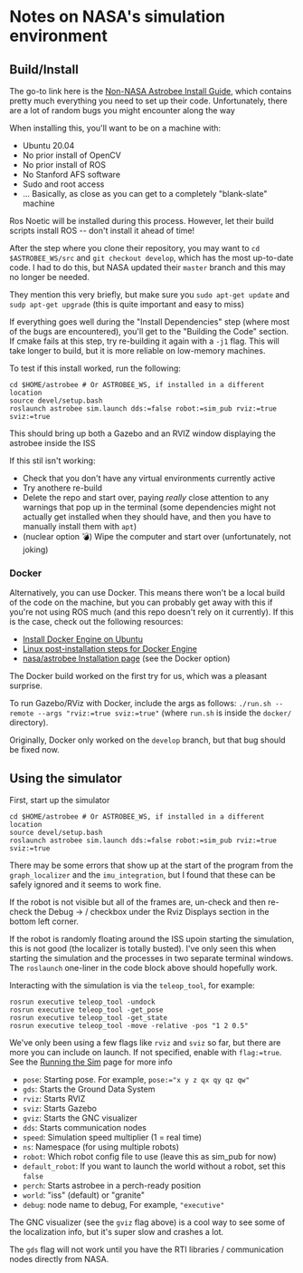 # Notes on NASA's simulation environment

## Build/Install

The go-to link here is the [Non-NASA Astrobee Install Guide](https://nasa.github.io/astrobee/v/develop/install-nonNASA.html), which contains pretty much everything you need to set up their code. Unfortunately, there are a lot of random bugs you might encounter along the way

When installing this, you'll want to be on a machine with:

- Ubuntu 20.04
- No prior install of OpenCV
- No prior install of ROS
- No Stanford AFS software
- Sudo and root access
- ... Basically, as close as you can get to a completely "blank-slate" machine

Ros Noetic will be installed during this process. However, let their build scripts install ROS -- don't install it ahead of time!

After the step where you clone their repository, you may want to `cd $ASTROBEE_WS/src` and `git checkout develop`, which has the most up-to-date code. I had to do this, but NASA updated their `master` branch and this may no longer be needed.

They mention this very briefly, but make sure you `sudo apt-get update` and `sudp apt-get upgrade` (this is quite important and easy to miss)

If everything goes well during the "Install Dependencies" step (where most of the bugs are encountered), you'll get to the "Building the Code" section. If cmake fails at this step, try re-building it again with a `-j1` flag. This will take longer to build, but it is more reliable on low-memory machines.

To test if this install worked, run the following:

```
cd $HOME/astrobee # Or ASTROBEE_WS, if installed in a different location
source devel/setup.bash
roslaunch astrobee sim.launch dds:=false robot:=sim_pub rviz:=true sviz:=true
```

This should bring up both a Gazebo and an RVIZ window displaying the astrobee inside the ISS

If this stil isn't working:

- Check that you don't have any virtual environments currently active
- Try anothere re-build
- Delete the repo and start over, paying *really* close attention to any warnings that pop up in the terminal (some dependencies might not actually get installed when they should have, and then you have to manually install them with `apt`)
- (nuclear option 💣) Wipe the computer and start over (unfortunately, not joking)

### Docker

Alternatively, you can use Docker. This means there won't be a local build of the code on the machine, but you can probably get away with this if you're not using ROS much (and this repo doesn't rely on it currently). If this is the case, check out the following resources:

- [Install Docker Engine on Ubuntu](https://docs.docker.com/engine/install/ubuntu/)
- [Linux post-installation steps for Docker Engine](https://docs.docker.com/engine/install/linux-postinstall/)
- [nasa/astrobee Installation page](https://github.com/nasa/astrobee/blob/master/INSTALL.md) (see the Docker option)

The Docker build worked on the first try for us, which was a pleasant surprise.

To run Gazebo/RViz with Docker, include the args as follows: `./run.sh --remote --args "rviz:=true sviz:=true"` (where `run.sh` is inside the `docker/` directory). 

Originally, Docker only worked on the `develop` branch, but that bug should be fixed now. 

## Using the simulator

First, start up the simulator

```
cd $HOME/astrobee # Or ASTROBEE_WS, if installed in a different location
source devel/setup.bash
roslaunch astrobee sim.launch dds:=false robot:=sim_pub rviz:=true sviz:=true
```

There may be some errors that show up at the start of the program from the `graph_localizer` and the `imu_integration`, but I found that these can be safely ignored and it seems to work fine. 

If the robot is not visible but all of the frames are, un-check and then re-check the Debug → / checkbox under the Rviz Displays section in the bottom left corner. 

If the robot is randomly floating around the ISS upoin starting the simulation, this is not good (the localizer is totally busted). I've only seen this when starting the simulation and the processes in two separate terminal windows. The `roslaunch` one-liner in the code block above should hopefully work.

Interacting with the simulation is via the `teleop_tool`, for example:

```
rosrun executive teleop_tool -undock
rosrun executive teleop_tool -get_pose
rosrun executive teleop_tool -get_state
rosrun executive teleop_tool -move -relative -pos "1 2 0.5"
```

We've only been using a few flags like `rviz` and `sviz` so far, but there are more you can include on launch. If not specified, enable with `flag:=true`. See the [Running the Sim](https://nasa.github.io/astrobee/v/develop/running-the-sim.html) page for more info

- `pose`: Starting pose. For example, `pose:="x y z qx qy qz qw"`
- `gds`: Starts the Ground Data System
- `rviz`: Starts RVIZ
- `sviz`: Starts Gazebo
- `gviz`: Starts the GNC visualizer
- `dds`: Starts communication nodes
- `speed`: Simulation speed multiplier (1 = real time)
- `ns`: Namespace (for using multiple robots)
- `robot`: Which robot config file to use (leave this as sim_pub for now)
- `default_robot`: If you want to launch the world without a robot, set this `false`
- `perch`: Starts astrobee in a perch-ready position
- `world`: "iss" (default) or "granite"
- `debug`: node name to debug, For example, `"executive"`

The GNC visualizer (see the `gviz` flag above) is a cool way to see some of the localization info, but it's super slow and crashes a lot. 

The `gds` flag will not work until you have the RTI libraries / communication nodes directly from NASA. 
